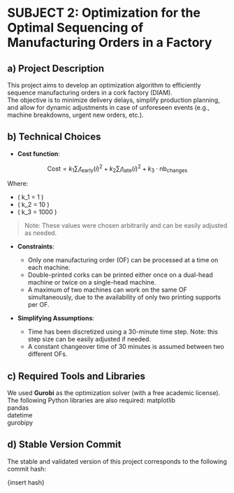 # SUBJECT 2: Optimization for the Optimal Sequencing of Manufacturing Orders in a Factory

## a) Project Description

This project aims to develop an optimization algorithm to efficiently sequence manufacturing orders in a cork factory (DIAM).  
The objective is to minimize delivery delays, simplify production planning, and allow for dynamic adjustments in case of unforeseen events (e.g., machine breakdowns, urgent new orders, etc.).

## b) Technical Choices

- **Cost function**:

$$
  \text{Cost} = k_1 \sum_i t_{\text{early}}(i)^2 + k_2 \sum_i t_{\text{late}}(i)^2 + k_3 \cdot \text{nb}_{\text{changes}}
  $$

  Where:

  - \( k_1 = 1 \)
  - \( k_2 = 10 \)
  - \( k_3 = 1000 \)

  > Note: These values were chosen arbitrarily and can be easily adjusted as needed.
- **Constraints**:
  - Only one manufacturing order (OF) can be processed at a time on each machine.
  - Double-printed corks can be printed either once on a dual-head machine or twice on a single-head machine.
  - A maximum of two machines can work on the same OF simultaneously, due to the availability of only two printing supports per OF.

- **Simplifying Assumptions**:
  - Time has been discretized using a 30-minute time step. Note: this step size can be easily adjusted if needed.
  - A constant changeover time of 30 minutes is assumed between two different OFs.

## c) Required Tools and Libraries

We used **Gurobi** as the optimization solver (with a free academic license).  
The following Python libraries are also required:
matplotlib  
pandas  
datetime  
gurobipy  

## d) Stable Version Commit

The stable and validated version of this project corresponds to the following commit hash:

{insert hash}

